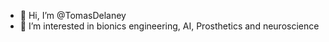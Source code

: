 - 👋 Hi, I’m @TomasDelaney
- 👀 I’m interested in bionics engineering, AI, Prosthetics and neuroscience

<!---
TomasDelaney/TomasDelaney is a ✨ special ✨ repository because its `README.md` (this file) appears on your GitHub profile.
You can click the Preview link to take a look at your changes.
--->
